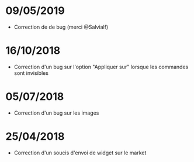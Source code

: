 # 09/05/2019

- Correction de de bug (merci @Salvialf)

# 16/10/2018

- Correction d'un bug sur l'option "Appliquer sur" lorsque les commandes sont invisibles

# 05/07/2018

- Correction d'un bug sur les images

# 25/04/2018

- Correction d'un soucis d'envoi de widget sur le market
